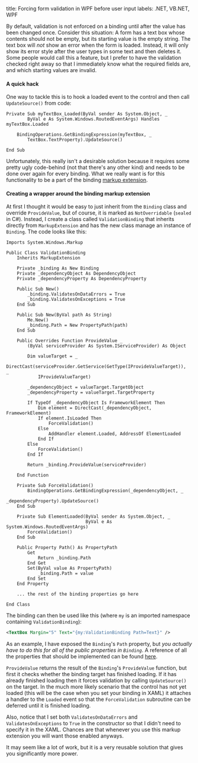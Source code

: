 title: Forcing form validation in WPF before user input
labels: .NET, VB.NET, WPF

By default, validation is not enforced on a binding until after the value has been changed once.  Consider this situation:  A form has a text box whose contents should not be empty, but its starting value is the empty string.  The text box will <em>not</em> show an error when the form is loaded.  Instead, it will only show its error style after the user types in some text and then deletes it.  Some people would call this a feature, but I prefer to have the validation checked right away so that I immediately know what the required fields are, and which starting values are invalid<!--break-->.

<h4>A quick hack</h4>

One way to tackle this is to hook a loaded event to the control and then call <code>UpdateSource()</code> from code:

```vbnet
Private Sub myTextBox_Loaded(ByVal sender As System.Object, _
        ByVal e As System.Windows.RoutedEventArgs) Handles myTextBox.Loaded

    BindingOperations.GetBindingExpression(myTextBox, _
        TextBox.TextProperty).UpdateSource()

End Sub
```

Unfortunately, this really isn't a desirable solution because it requires some pretty ugly code-behind (not that there's any other kind) and needs to be done over again for every binding.  What we really want is for this functionality to be a part of the binding <a href="http://msdn.microsoft.com/en-us/library/ms747254.aspx" target="_new">markup extension</a>.

<h4>Creating a wrapper around the binding markup extension</h4>

At first I thought it would be easy to just inherit from the <code>Binding</code> class and override <code>ProvideValue</code>, but of course, it is marked as <code>NotOverridable</code> (<code>sealed</code> in C#).  Instead, I create a class called <code>ValidationBinding</code> that inherits directly from <code>MarkupExtension</code> and has the new class manage an instance of <code>Binding</code>.  The code looks like this:

```vbnet
Imports System.Windows.Markup

Public Class ValidationBinding
    Inherits MarkupExtension

    Private _binding As New Binding
    Private _dependencyObject As DependencyObject
    Private _dependencyProperty As DependencyProperty

    Public Sub New()
        _binding.ValidatesOnDataErrors = True
        _binding.ValidatesOnExceptions = True
    End Sub

    Public Sub New(ByVal path As String)
        Me.New()
        _binding.Path = New PropertyPath(path)
    End Sub

    Public Overrides Function ProvideValue _
        (ByVal serviceProvider As System.IServiceProvider) As Object

        Dim valueTarget = _
            DirectCast(serviceProvider.GetService(GetType(IProvideValueTarget)),  _
            IProvideValueTarget)

        _dependencyObject = valueTarget.TargetObject
        _dependencyProperty = valueTarget.TargetProperty

        If TypeOf _dependencyObject Is FrameworkElement Then
            Dim element = DirectCast(_dependencyObject, FrameworkElement)
            If element.IsLoaded Then
                ForceValidation()
            Else
                AddHandler element.Loaded, AddressOf ElementLoaded
            End If
        Else
            ForceValidation()
        End If

        Return _binding.ProvideValue(serviceProvider)

    End Function

    Private Sub ForceValidation()
        BindingOperations.GetBindingExpression(_dependencyObject, _
                                               _dependencyProperty).UpdateSource()
    End Sub

    Private Sub ElementLoaded(ByVal sender As System.Object, _
                              ByVal e As System.Windows.RoutedEventArgs)
        ForceValidation()
    End Sub

    Public Property Path() As PropertyPath
        Get
            Return _binding.Path
        End Get
        Set(ByVal value As PropertyPath)
            _binding.Path = value
        End Set
    End Property

    ... the rest of the binding properties go here

End Class
```

The binding can then be used like this (where <code>my</code> is an imported namespace containing <code>ValidationBinding</code>):

```xml
<TextBox Margin="5" Text="{my:ValidationBinding Path=Text}" />
```

As an example, I have exposed the <code>Binding</code>'s <code>Path</code> property, but <em>you actually have to do this for all of the public properties in <code>Binding</code></em>.  A reference of all the properties that should be implemented can be found <a href="http://msdn.microsoft.com/en-us/library/system.windows.data.binding_members.aspx" target="_new">here</a>.

<code>ProvideValue</code> returns the result of the <code>Binding</code>'s <code>ProvideValue</code> function, but first it checks whether the binding target has finished loading.  If it has already finished loading then it forces validation by calling <code>UpdateSource()</code> on the target.  In the much more likely scenario that the control has not yet loaded (this will be the case when you set your binding in XAML) it attaches a handler to the <code>Loaded</code> event so that the <code>ForceValidation</code> subroutine can be deferred until it is finished loading.

Also, notice that I set both <code>ValidatesOnDataErrors</code> and <code>ValidatesOnExceptions</code> to <code>True</code> in the constructor so that I didn't need to specify it in the XAML.  Chances are that whenever you use this markup extension you will want those enabled anyways.

It may seem like a lot of work, but it is a very reusable solution that gives you significantly more power.
